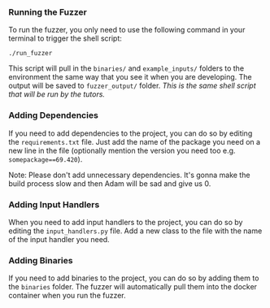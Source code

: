 ### Running the Fuzzer
To run the fuzzer, you only need to use the following command in your terminal to trigger the shell script:
```
./run_fuzzer
```
This script will pull in the `binaries/` and `example_inputs/` folders to the environment the same way that you see it when you are developing. The output will be saved to `fuzzer_output/` folder. *This is the same shell script that will be run by the tutors.*

### Adding Dependencies
If you need to add dependencies to the project, you can do so by editing the `requirements.txt` file. Just add the name of the package you need on a new line in the file (optionally mention the version you need too e.g. `somepackage==69.420`).

Note: Please don't add unnecessary dependencies. It's gonna make the build process slow and then Adam will be sad and give us 0.

### Adding Input Handlers
When you need to add input handlers to the project, you can do so by editing the `input_handlers.py` file. Add a new class to the file with the name of the input handler you need.

### Adding Binaries
If you need to add binaries to the project, you can do so by adding them to the `binaries` folder. The fuzzer will automatically pull them into the docker container when you run the fuzzer.
